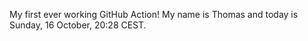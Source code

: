 My first ever working GitHub Action!
My name is Thomas and today is Sunday, 16 October, 20:28 CEST. 
